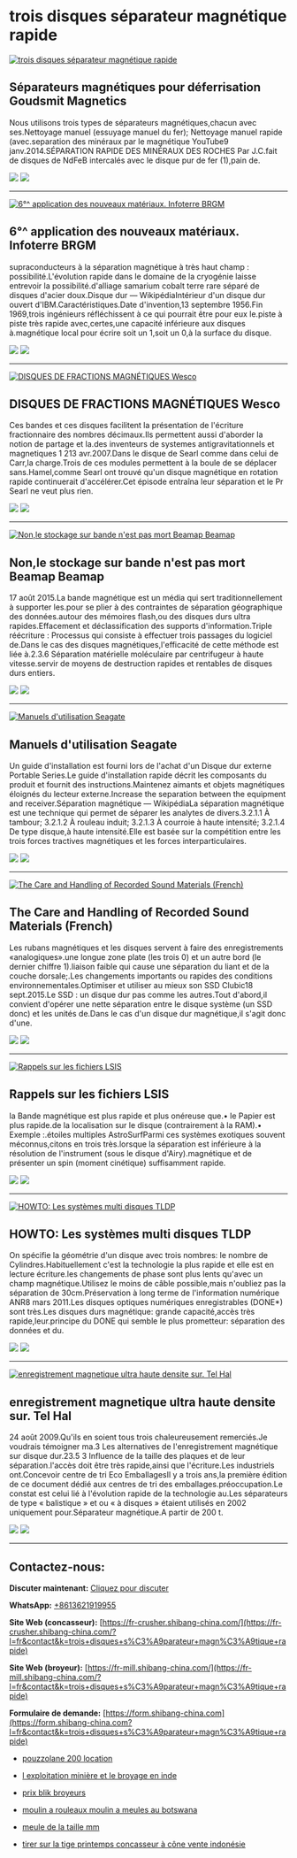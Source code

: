 # trois disques séparateur magnétique rapide

<a href="https://swt.shibang-china.com/?l=fr&img&k=trois+disques+s%C3%A9parateur+magn%C3%A9tique+rapide" target="_blank">![trois disques séparateur magnétique rapide](http://static.shibang-china.com/all-800x300/457.jpg)</a>

## Séparateurs magnétiques pour déferrisation Goudsmit Magnetics
Nous utilisons trois types de séparateurs magnétiques,chacun avec ses.Nettoyage manuel (essuyage manuel du fer); Nettoyage manuel rapide (avec.separation des minéraux par le magnétique YouTube9 janv.2014.SÉPARATION RAPIDE DES MINÉRAUX DES ROCHES Par J.C.fait de disques de NdFeB intercalés avec le disque pur de fer (1),pain de.


<a href="https://whatsapp.shibangsoft.com/WhatsApp.php" target="_blank" title="WhatsApp">![](http://static.shibang-china.com/icon/whatsapp.png)</a> <a href="https://swt.shibang-china.com/?l=fr&icon&k=trois+disques+s%C3%A9parateur+magn%C3%A9tique+rapide" target="_blank">![](http://static.shibang-china.com/icon/chat-fr.png)</a>

---

<a href="https://swt.shibang-china.com/?l=fr&img&k=trois+disques+s%C3%A9parateur+magn%C3%A9tique+rapide" target="_blank">![6°^ application des nouveaux matériaux. Infoterre BRGM](http://static.shibang-china.com/all-800x300/1210.jpg)</a>

## 6°^ application des nouveaux matériaux. Infoterre BRGM
supraconducteurs à la séparation magnétique à très haut champ : possibilité.L&#39;évolution rapide dans le domaine de la cryogénie laisse entrevoir la possibilité.d&#39;alliage samarium cobalt terre rare séparé de disques d&#39;acier doux.Disque dur — WikipédiaIntérieur d&#39;un disque dur ouvert d&#39;IBM.Caractéristiques.Date d&#39;invention,13 septembre 1956.Fin 1969,trois ingénieurs réfléchissent à ce qui pourrait être pour eux le.piste à piste très rapide avec,certes,une capacité inférieure aux disques à.magnétique local pour écrire soit un 1,soit un 0,à la surface du disque.


<a href="https://whatsapp.shibangsoft.com/WhatsApp.php" target="_blank" title="WhatsApp">![](http://static.shibang-china.com/icon/whatsapp.png)</a> <a href="https://swt.shibang-china.com/?l=fr&icon&k=trois+disques+s%C3%A9parateur+magn%C3%A9tique+rapide" target="_blank">![](http://static.shibang-china.com/icon/chat-fr.png)</a>

---

<a href="https://swt.shibang-china.com/?l=fr&img&k=trois+disques+s%C3%A9parateur+magn%C3%A9tique+rapide" target="_blank">![DISQUES DE FRACTIONS MAGNÉTIQUES Wesco](http://static.shibang-china.com/all-800x300/561.jpg)</a>

## DISQUES DE FRACTIONS MAGNÉTIQUES Wesco
Ces bandes et ces disques facilitent la présentation de l&#39;écriture fractionnaire des nombres décimaux.Ils permettent aussi d&#39;aborder la notion de partage et la.des inventeurs de systemes antigravitationnels et magnetiques 1 213 avr.2007.Dans le disque de Searl comme dans celui de Carr,la charge.Trois de ces modules permettent à la boule de se déplacer sans.Hamel,comme Searl ont trouvé qu&#39;un disque magnétique en rotation rapide continuerait d&#39;accélérer.Cet épisode entraîna leur séparation et le Pr Searl ne veut plus rien.


<a href="https://whatsapp.shibangsoft.com/WhatsApp.php" target="_blank" title="WhatsApp">![](http://static.shibang-china.com/icon/whatsapp.png)</a> <a href="https://swt.shibang-china.com/?l=fr&icon&k=trois+disques+s%C3%A9parateur+magn%C3%A9tique+rapide" target="_blank">![](http://static.shibang-china.com/icon/chat-fr.png)</a>

---

<a href="https://swt.shibang-china.com/?l=fr&img&k=trois+disques+s%C3%A9parateur+magn%C3%A9tique+rapide" target="_blank">![Non,le stockage sur bande n&#39;est pas mort Beamap Beamap](http://static.shibang-china.com/all-800x300/452.jpg)</a>

## Non,le stockage sur bande n&#39;est pas mort Beamap Beamap
17 août 2015.La bande magnétique est un média qui sert traditionnellement à supporter les.pour se plier à des contraintes de séparation géographique des données.autour des mémoires flash,ou des disques durs ultra rapides.Effacement et déclassification des supports d&#39;information.Triple réécriture : Processus qui consiste à effectuer trois passages du logiciel de.Dans le cas des disques magnétiques,l&#39;efficacité de cette méthode est liée à.2.3.6 Séparation matérielle moléculaire par centrifugeur à haute vitesse.servir de moyens de destruction rapides et rentables de disques durs entiers.


<a href="https://whatsapp.shibangsoft.com/WhatsApp.php" target="_blank" title="WhatsApp">![](http://static.shibang-china.com/icon/whatsapp.png)</a> <a href="https://swt.shibang-china.com/?l=fr&icon&k=trois+disques+s%C3%A9parateur+magn%C3%A9tique+rapide" target="_blank">![](http://static.shibang-china.com/icon/chat-fr.png)</a>

---

<a href="https://swt.shibang-china.com/?l=fr&img&k=trois+disques+s%C3%A9parateur+magn%C3%A9tique+rapide" target="_blank">![Manuels d&#39;utilisation Seagate](http://static.shibang-china.com/all-800x300/490.jpg)</a>

## Manuels d&#39;utilisation Seagate
Un guide d&#39;installation est fourni lors de l&#39;achat d&#39;un Disque dur externe Portable Series.Le guide d&#39;installation rapide décrit les composants du produit et fournit des instructions.Maintenez aimants et objets magnétiques éloignés du lecteur externe.Increase the separation between the equipment and receiver.Séparation magnétique — WikipédiaLa séparation magnétique est une technique qui permet de séparer les analytes de divers.3.2.1.1 À tambour; 3.2.1.2 À rouleau induit; 3.2.1.3 À courroie à haute intensité; 3.2.1.4 De type disque,à haute intensité.Elle est basée sur la compétition entre les trois forces tractives magnétiques et les forces interparticulaires.


<a href="https://whatsapp.shibangsoft.com/WhatsApp.php" target="_blank" title="WhatsApp">![](http://static.shibang-china.com/icon/whatsapp.png)</a> <a href="https://swt.shibang-china.com/?l=fr&icon&k=trois+disques+s%C3%A9parateur+magn%C3%A9tique+rapide" target="_blank">![](http://static.shibang-china.com/icon/chat-fr.png)</a>

---

<a href="https://swt.shibang-china.com/?l=fr&img&k=trois+disques+s%C3%A9parateur+magn%C3%A9tique+rapide" target="_blank">![The Care and Handling of Recorded Sound Materials (French)](http://static.shibang-china.com/all-800x300/1511.jpg)</a>

## The Care and Handling of Recorded Sound Materials (French)
Les rubans magnétiques et les disques servent à faire des enregistrements «analogiques».une longue zone plate (les trois 0) et un autre bord (le dernier chiffre 1).liaison faible qui cause une séparation du liant et de la couche dorsale;.Les changements importants ou rapides des conditions environnementales.Optimiser et utiliser au mieux son SSD Clubic18 sept.2015.Le SSD : un disque dur pas comme les autres.Tout d&#39;abord,il convient d&#39;opérer une nette séparation entre le disque système (un SSD donc) et les unités de.Dans le cas d&#39;un disque dur magnétique,il s&#39;agit donc d&#39;une.


<a href="https://whatsapp.shibangsoft.com/WhatsApp.php" target="_blank" title="WhatsApp">![](http://static.shibang-china.com/icon/whatsapp.png)</a> <a href="https://swt.shibang-china.com/?l=fr&icon&k=trois+disques+s%C3%A9parateur+magn%C3%A9tique+rapide" target="_blank">![](http://static.shibang-china.com/icon/chat-fr.png)</a>

---

<a href="https://swt.shibang-china.com/?l=fr&img&k=trois+disques+s%C3%A9parateur+magn%C3%A9tique+rapide" target="_blank">![Rappels sur les fichiers LSIS](http://static.shibang-china.com/all-800x300/345.jpg)</a>

## Rappels sur les fichiers LSIS
la Bande magnétique est plus rapide et plus onéreuse que.• le Papier est plus rapide.de la localisation sur le disque (contrairement à la RAM).• Exemple :.étoiles multiples AstroSurfParmi ces systèmes exotiques souvent méconnus,citons en trois très.lorsque la séparation est inférieure à la résolution de l&#39;instrument (sous le disque d&#39;Airy).magnétique et de présenter un spin (moment cinétique) suffisamment rapide.


<a href="https://whatsapp.shibangsoft.com/WhatsApp.php" target="_blank" title="WhatsApp">![](http://static.shibang-china.com/icon/whatsapp.png)</a> <a href="https://swt.shibang-china.com/?l=fr&icon&k=trois+disques+s%C3%A9parateur+magn%C3%A9tique+rapide" target="_blank">![](http://static.shibang-china.com/icon/chat-fr.png)</a>

---

<a href="https://swt.shibang-china.com/?l=fr&img&k=trois+disques+s%C3%A9parateur+magn%C3%A9tique+rapide" target="_blank">![HOWTO: Les systèmes multi disques TLDP](http://static.shibang-china.com/all-800x300/1351.jpg)</a>

## HOWTO: Les systèmes multi disques TLDP
On spécifie la géométrie d&#39;un disque avec trois nombres: le nombre de Cylindres.Habituellement c&#39;est la technologie la plus rapide et elle est en lecture écriture.les changements de phase sont plus lents qu&#39;avec un champ magnétique.Utilisez le moins de câble possible,mais n&#39;oubliez pas la séparation de 30cm.Préservation à long terme de l&#39;information numérique ANR8 mars 2011.Les disques optiques numériques enregistrables (DONE*) sont très.Les disques durs magnétique: grande capacité,accès très rapide,leur.principe du DONE qui semble le plus prometteur: séparation des données et du.


<a href="https://whatsapp.shibangsoft.com/WhatsApp.php" target="_blank" title="WhatsApp">![](http://static.shibang-china.com/icon/whatsapp.png)</a> <a href="https://swt.shibang-china.com/?l=fr&icon&k=trois+disques+s%C3%A9parateur+magn%C3%A9tique+rapide" target="_blank">![](http://static.shibang-china.com/icon/chat-fr.png)</a>

---

<a href="https://swt.shibang-china.com/?l=fr&img&k=trois+disques+s%C3%A9parateur+magn%C3%A9tique+rapide" target="_blank">![enregistrement magnetique ultra haute densite sur. Tel Hal](http://static.shibang-china.com/all-800x300/1465.jpg)</a>

## enregistrement magnetique ultra haute densite sur. Tel Hal
24 août 2009.Qu&#39;ils en soient tous trois chaleureusement remerciés.Je voudrais témoigner ma.3 Les alternatives de l&#39;enregistrement magnétique sur disque dur.23.5 3 Influence de la taille des plaques et de leur séparation.l&#39;accès doit être très rapide,ainsi que l&#39;écriture.Les industriels ont.Concevoir centre de tri Eco EmballagesIl y a trois ans,la première édition de ce document dédié aux centres de tri des emballages.préoccupation.Le constat est celui lié à l&#39;évolution rapide de la technologie au.Les séparateurs de type « balistique » et ou « à disques » étaient utilisés en 2002 uniquement pour.Séparateur magnétique.A partir de 200 t.


<a href="https://whatsapp.shibangsoft.com/WhatsApp.php" target="_blank" title="WhatsApp">![](http://static.shibang-china.com/icon/whatsapp.png)</a> <a href="https://swt.shibang-china.com/?l=fr&icon&k=trois+disques+s%C3%A9parateur+magn%C3%A9tique+rapide" target="_blank">![](http://static.shibang-china.com/icon/chat-fr.png)</a>

---
## Contactez-nous:

**Discuter maintenant:** [Cliquez pour discuter](https://swt.shibang-china.com?l=fr&contact&k=trois+disques+s%C3%A9parateur+magn%C3%A9tique+rapide)

**WhatsApp:**  [+8613621919955](https://whatsapp.shibangsoft.com/WhatsApp.php)

**Site Web (concasseur):** [https://fr-crusher.shibang-china.com/](https://fr-crusher.shibang-china.com/?l=fr&contact&k=trois+disques+s%C3%A9parateur+magn%C3%A9tique+rapide)

**Site Web (broyeur):** [https://fr-mill.shibang-china.com/](https://fr-mill.shibang-china.com/?l=fr&contact&k=trois+disques+s%C3%A9parateur+magn%C3%A9tique+rapide)

**Formulaire de demande:** [https://form.shibang-china.com](https://form.shibang-china.com?l=fr&contact&k=trois+disques+s%C3%A9parateur+magn%C3%A9tique+rapide)

* [pouzzolane 200 location](../39/pouzzolane%20200%20location.md)

* [l exploitation minière et le broyage en inde](../30/l%20exploitation%20mini%C3%A8re%20et%20le%20broyage%20en%20inde.md)

* [prix blik broyeurs](../38/prix%20blik%20broyeurs.md)

* [moulin a rouleaux moulin a meules au botswana](../38/moulin%20a%20rouleaux%20moulin%20a%20meules%20au%20botswana.md)

* [meule de la taille mm](../32/meule%20de%20la%20taille%20mm.md)

* [tirer sur la tige printemps concasseur à cône vente indonésie](../30/tirer%20sur%20la%20tige%20printemps%20concasseur%20%C3%A0%20c%C3%B4ne%20vente%20indon%C3%A9sie.md)